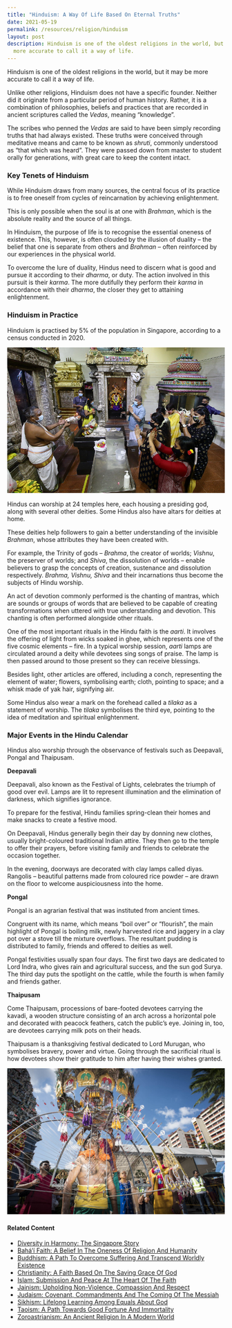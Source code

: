 ```yaml
---
title: "Hinduism: A Way Of Life Based On Eternal Truths"
date: 2021-05-19
permalink: /resources/religion/hinduism
layout: post
description: Hinduism is one of the oldest religions in the world, but it may be
  more accurate to call it a way of life.
---
```


Hinduism is one of the oldest religions in the world, but it may be more accurate to call it a way of life. 
 
Unlike other religions, Hinduism does not have a specific founder. Neither did it originate from a particular period of human history. Rather, it is a combination of philosophies, beliefs and practices that are recorded in ancient scriptures called the *Vedas*, meaning “knowledge”. 
 
The scribes who penned the *Vedas* are said to have been simply recording truths that had always existed. These truths were conceived through meditative means and came to be known as *shruti*, commonly understood as “that which was heard”. They were passed down from master to student orally for generations, with great care to keep the content intact.
 
### Key Tenets of Hinduism
 
While Hinduism draws from many sources, the central focus of its practice is to free oneself from cycles of reincarnation by achieving enlightenment.
 
This is only possible when the soul is at one with *Brahman*, which is the absolute reality and the source of all things. 
 
In Hinduism, the purpose of life is to recognise the essential oneness of existence. This, however, is often clouded by the illusion of duality – the belief that one is separate from others and *Brahman* – often reinforced by our experiences in the physical world. 
 
To overcome the lure of duality, Hindus need to discern what is good and pursue it according to their *dharma*, or duty. The action involved in this pursuit is their *karma*. The more dutifully they perform their *karma* in accordance with their *dharma*, the closer they get to attaining enlightenment.
 
### Hinduism in Practice
 
Hinduism is practised by 5% of the population in Singapore, according to a census conducted in 2020.

![Hindus praying at a temple in Singapore](/images/religion/hindus-praying-at-temple.jpg)

Hindus can worship at 24 temples here, each housing a presiding god, along with several other deities. Some Hindus also have altars for deities at home.
 
These deities help followers to gain a better understanding of the invisible *Brahman*, whose attributes they have been created with. 
 
For example, the Trinity of gods – *Brahma*, the creator of worlds; *Vishnu*, the preserver of worlds; and *Shiva*, the dissolution of worlds – enable believers to grasp the concepts of creation, sustenance and dissolution respectively. *Brahma, Vishnu, Shiva* and their incarnations thus become the subjects of Hindu worship. 
 
An act of devotion commonly performed is the chanting of mantras, which are sounds or groups of words that are believed to be capable of creating transformations when uttered with true understanding and devotion. This chanting is often performed alongside other rituals.
 
One of the most important rituals in the Hindu faith is the *aarti*. It involves the offering of light from wicks soaked in ghee, which represents one of the five cosmic elements – fire. In a typical worship session, *aarti* lamps are circulated around a deity while devotees sing songs of praise. The lamp is then passed around to those present so they can receive blessings. 
 
Besides light, other articles are offered, including a conch, representing the element of water; flowers, symbolising earth; cloth, pointing to space; and a whisk made of yak hair, signifying air.
 
Some Hindus also wear a mark on the forehead called a *tilaka* as a statement of worship. The *tilaka* symbolises the third eye, pointing to the idea of meditation and spiritual enlightenment.
 
### Major Events in the Hindu Calendar
 
Hindus also worship through the observance of festivals such as Deepavali, Pongal and Thaipusam.
 
**Deepavali**
 
Deepavali, also known as the Festival of Lights, celebrates the triumph of good over evil. 
Lamps are lit to represent illumination and the elimination of darkness, which signifies ignorance. 
 
To prepare for the festival, Hindu families spring-clean their homes and make snacks to create a festive mood.
 
On Deepavali, Hindus generally begin their day by donning new clothes, usually bright-coloured traditional Indian attire. They then go to the temple to offer their prayers, before visiting family and friends to celebrate the occasion together.
 
In the evening, doorways are decorated with clay lamps called diyas. Rangolis – beautiful patterns made from coloured rice powder – are drawn on the floor to welcome auspiciousness into the home. 
 
**Pongal**
 
Pongal is an agrarian festival that was instituted from ancient times. 
 
Congruent with its name, which means “boil over” or “flourish”, the main highlight of Pongal is boiling milk, newly harvested rice and jaggery in a clay pot over a stove till the mixture overflows. The resultant pudding is distributed to family, friends and offered to deities as well.
 
Pongal festivities usually span four days. The first two days are dedicated to Lord Indra, who gives rain and agricultural success, and the sun god Surya. The third day puts the spotlight on the cattle, while the fourth is when family and friends gather.
 
**Thaipusam**
 
Come Thaipusam, processions of bare-footed devotees carrying the kavadi, a wooden structure consisting of an arch across a horizontal pole and decorated with peacock feathers, catch the public’s eye. Joining in, too, are devotees carrying milk pots on their heads.

Thaipusam is a thanksgiving festival dedicated to Lord Murugan, who symbolises bravery, power and virtue. Going through the sacrificial ritual is how devotees show their gratitude to him after having their wishes granted.

![Thaipusam procession in Singapore](/images/religion/thaipusam-in-singapore.jpg)

#### Related Content
* [Diversity in Harmony: The Singapore Story](https://www.ircc.sg/resources/religion/diversity-in-harmony)
* [Bahá’í Faith: A Belief In The Oneness Of Religion And Humanity](https://www.ircc.sg/resources/religion/bahai-faith)
* [Buddhism: A Path To Overcome Suffering And Transcend Worldly Existence](https://www.ircc.sg/resources/religion/buddhism)
* [Christianity: A Faith Based On The Saving Grace Of God](https://www.ircc.sg/resources/religion/christianity)
* [Islam: Submission And Peace At The Heart Of The Faith](https://www.ircc.sg/resources/religion/islam)
* [Jainism: Upholding Non-Violence, Compassion And Respect](https://www.ircc.sg/resources/religion/jainism)
* [Judaism: Covenant, Commandments And The Coming Of The Messiah](https://www.ircc.sg/resources/religion/judaism)
* [Sikhism: Lifelong Learning Among Equals About God](https://www.ircc.sg/resources/religion/sikhism)
* [Taoism: A Path Towards Good Fortune And Immortality](https://www.ircc.sg/resources/religion/taoism)
* [Zoroastrianism: An Ancient Religion In A Modern World](https://www.ircc.sg/resources/religion/zoroastrianism)